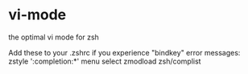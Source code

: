 # vi-mode
the optimal vi mode for zsh

Add these to your .zshrc if you experience "bindkey" error messages:
  zstyle ':completion:*' menu select
  zmodload zsh/complist
